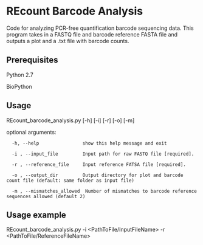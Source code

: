 # REcount Barcode Analysis
Code for analyzing PCR-free quantification barcode sequencing data. This program takes in a FASTQ file and barcode reference FASTA file and outputs a plot and a .txt file with barcode counts.

## Prerequisites
Python 2.7

BioPython

## Usage
REcount_barcode_analysis.py [-h] [-i] [-r] [-o] [-m]

optional arguments:

      -h, --help                show this help message and exit

      -i , --input_file         Input path for raw FASTQ file [required].

      -r , --reference_file     Input reference FATSA file [required].

      -o , --output_dir         Output directory for plot and barcode count file (default: same folder as input file)

      -m , --mismatches_allowed  Number of mismatches to barcode reference sequences allowed (default 2)
  
## Usage example
REcount_barcode_analysis.py -i <PathToFile/InputFileName> -r <PathToFile/ReferenceFileName>
